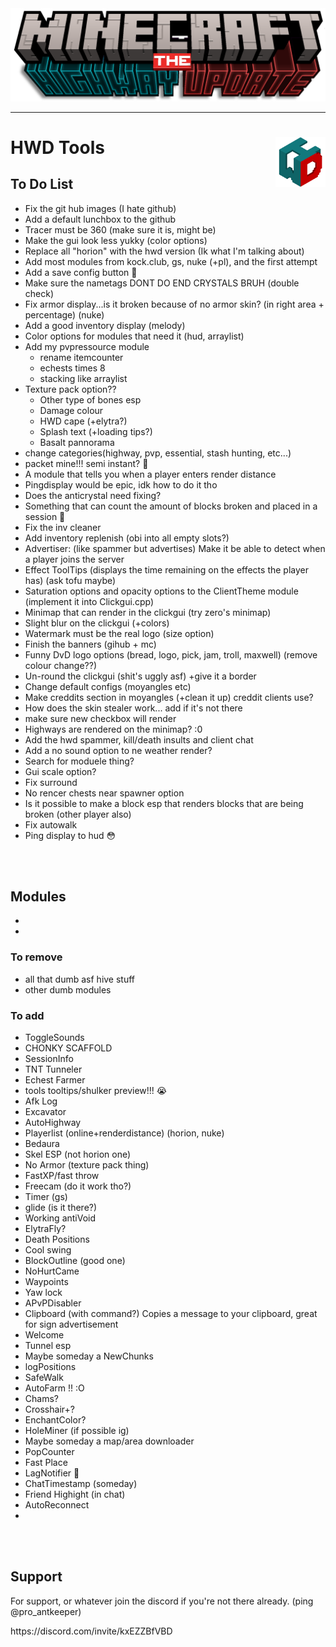 <div align="center">
    <a href="https://discord.com/invite/kxEZZBfVBD"><img width="1000px" height="auto" src="HWD Tools/Assets/HorionBanner.png"></a>
</div>

---

# HWD Tools <a href="https://discord.com/invite/kxEZZBfVBD"><img align="right" src="HWD Tools/Assets/Logo.png" height="80px" /></a>

## To Do List
- Fix the git hub images (I hate github)
- Add a default lunchbox to the github
- Tracer must be 360 (make sure it is, might be)
- Make the gui look less yukky (color options) 
- Replace all "horion" with the hwd version (Ik what I'm talking about)
- Add most modules from kock.club, gs, nuke (+pl), and the first attempt
- Add a save config button 🧠
- Make sure the nametags DONT DO END CRYSTALS BRUH (double check)
- Fix armor display...is it broken because of no armor skin? (in right area + percentage) (nuke)
- Add a good inventory display (melody)
- Color options for modules that need it (hud, arraylist)
- Add my pvpressource module
  - rename itemcounter
  - echests times 8
  - stacking like arraylist
- Texture pack option??
  - Other type of bones esp
  - Damage colour
  - HWD cape (+elytra?)
  - Splash text (+loading tips?)
  - Basalt pannorama
- change categories(highway, pvp, essential, stash hunting, etc...)
- packet mine!!! semi instant? 🥺
- A module that tells you when a player enters render distance
- Pingdisplay would be epic, idk how to do it tho
- Does the anticrystal need fixing?
- Something that can count the amount of blocks broken and placed in a session 🤑
- Fix the inv cleaner 
- Add inventory replenish (obi into all empty slots?)
- Advertiser: (like spammer but advertises) Make it be able to detect when a player joins the server
- Effect ToolTips (displays the time remaining on the effects the player has) (ask tofu maybe)
- Saturation options and opacity options to the ClientTheme module (implement it into Clickgui.cpp)
- Minimap that can render in the clickgui (try zero's minimap)
- Slight blur on the clickgui (+colors)
- Watermark must be the real logo (size option)
- Finish the banners (gihub + mc)
- Funny DvD logo options (bread, logo, pick, jam, troll, maxwell) (remove colour change??)
- Un-round the clickgui (shit's uggly asf) +give it a border
- Change default configs (moyangles etc)
- Make creddits section in moyangles (+clean it up) creddit clients use?
- How does the skin stealer work... add if it's not there
- make sure new checkbox will render
- Highways are rendered on the minimap? :0
- Add the hwd spammer, kill/death insults and client chat
- Add a no sound option to ne weather render?
- Search for moduele thing?
- Gui scale option?
- Fix surround
- No rencer chests near spawner option
- Is it possible to make a block esp that renders blocks that are being broken (other player also)
- Fix autowalk
- Ping display to hud 😳
<br>
<br>

## Modules
-
-
  
### To remove
- all that dumb asf hive stuff
- other dumb modules
  
### To add
- ToggleSounds
- CHONKY SCAFFOLD
- SessionInfo
- TNT Tunneler
- Echest Farmer
- tools tooltips/shulker preview!!! 😭
- Afk Log
- Excavator
- AutoHighway
- Playerlist (online+renderdistance) (horion, nuke)
- Bedaura 
- Skel ESP (not horion one)
- No Armor (texture pack thing)
- FastXP/fast throw
- Freecam (do it work tho?)
- Timer (gs)
- glide (is it there?)
- Working antiVoid
- ElytraFly?
- Death Positions
- Cool swing
- BlockOutline (good one)
- NoHurtCame
- Waypoints
- Yaw lock
- APvPDisabler
- Clipboard (with command?) Copies a message to your clipboard, great for sign advertisement
- Welcome
- Tunnel esp
- Maybe someday a NewChunks
- logPositions
- SafeWalk
- AutoFarm !! :O
- Chams?
- Crosshair+?
- EnchantColor?
- HoleMiner (if possible ig)
- Maybe someday a map/area downloader
- PopCounter
- Fast Place
- LagNotifier 🥇
- ChatTimestamp (someday)
- Friend Highight (in chat)
- AutoReconnect
- 

<br>
<br>   

## Support
For support, or whatever join the discord if you're not there already. (ping @pro_antkeeper)
<p></p>https://discord.com/invite/kxEZZBfVBD
